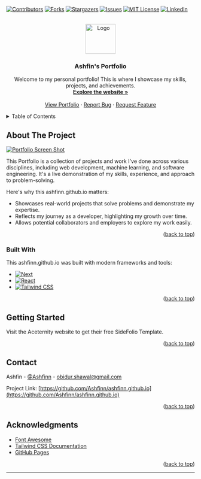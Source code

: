 <!-- Improved compatibility of back to top link -->
<a id="readme-top"></a>

<!-- PROJECT SHIELDS -->
[![Contributors][contributors-shield]][contributors-url]
[![Forks][forks-shield]][forks-url]
[![Stargazers][stars-shield]][stars-url]
[![Issues][issues-shield]][issues-url]
[![MIT License][license-shield]][license-url]
[![LinkedIn][linkedin-shield]][linkedin-url]

<!-- PROJECT LOGO -->
<br />
<div align="center">
  <a href="https://github.com/Ashfinn/ashfinn.github.io">
    <img src="images/logo.png" alt="Logo" width="80" height="80">
  </a>

  <h3 align="center">Ashfin's Portfolio</h3>

  <p align="center">
    Welcome to my personal portfolio! This is where I showcase my skills, projects, and achievements.
    <br />
    <a href="https://github.com/Ashfinn/ashfinn.github.io"><strong>Explore the website »</strong></a>
    <br />
    <br />
    <a href="https://github.com/Ashfinn/ashfinn.github.io">View Portfolio</a>
    ·
    <a href="https://github.com/Ashfinn/ashfinn.github.io/issues/new?labels=bug&template=bug-report---.md">Report Bug</a>
    ·
    <a href="https://github.com/Ashfinn/ashfinn.github.io/issues/new?labels=enhancement&template=feature-request---.md">Request Feature</a>
  </p>
</div>

<!-- TABLE OF CONTENTS -->
<details>
  <summary>Table of Contents</summary>
  <ol>
    <li><a href="#about-the-project">About The Project</a></li>
    <li><a href="#getting-started">Getting Started</a></li>
    <li><a href="#usage">Usage</a></li>
    <li><a href="#roadmap">Roadmap</a></li>
    <li><a href="#contributing">Contributing</a></li>
    <li><a href="#license">License</a></li>
    <li><a href="#contact">Contact</a></li>
    <li><a href="#acknowledgments">Acknowledgments</a></li>
  </ol>
</details>

<!-- ABOUT THE PROJECT -->
## About The Project

[![Portfolio Screen Shot][product-screenshot]](https://example.com)

This Portfolio is a collection of projects and work I've done across various disciplines, including web development, machine learning, and software engineering. It's a live demonstration of my skills, experience, and approach to problem-solving.

Here's why this ashfinn.github.io matters:
* Showcases real-world projects that solve problems and demonstrate my expertise.
* Reflects my journey as a developer, highlighting my growth over time.
* Allows potential collaborators and employers to explore my work easily.

<p align="right">(<a href="#readme-top">back to top</a>)</p>

### Built With

This ashfinn.github.io was built with modern frameworks and tools:

* [![Next][Next.js]][Next-url]
* [![React][React.js]][React-url]
* [![Tailwind CSS][Tailwindcss.com]][Tailwind-url]

<p align="right">(<a href="#readme-top">back to top</a>)</p>

<!-- GETTING STARTED -->
## Getting Started

Visit the Aceternity website to get their free SideFolio Template.

<p align="right">(<a href="#readme-top">back to top</a>)</p>

<!-- CONTACT -->
## Contact

Ashfin - [@Ashfinn](https://twitter.com/obidur__rahman) - obidur.shawal@gmail.com

Project Link: [https://github.com/Ashfinn/ashfinn.github.io](https://github.com/Ashfinn/ashfinn.github.io)

<p align="right">(<a href="#readme-top">back to top</a>)</p>

<!-- ACKNOWLEDGMENTS -->
## Acknowledgments

- [Font Awesome](https://fontawesome.com)
- [Tailwind CSS Documentation](https://tailwindcss.com/docs)
- [GitHub Pages](https://pages.github.com)
<p align="right">(<a href="#readme-top">back to top</a>)</p>

<!-- MARKDOWN LINKS & IMAGES -->
[contributors-shield]: https://img.shields.io/github/contributors/Ashfinn/ashfinn.github.io.svg?style=for-the-badge
[contributors-url]: https://github.com/Ashfinn/ashfinn.github.io/graphs/contributors
[forks-shield]: https://img.shields.io/github/forks/Ashfinn/ashfinn.github.io.svg?style=for-the-badge
[forks-url]: https://github.com/Ashfinn/ashfinn.github.io/network/members
[stars-shield]: https://img.shields.io/github/stars/Ashfinn/ashfinn.github.io.svg?style=for-the-badge
[stars-url]: https://github.com/Ashfinn/ashfinn.github.io/stargazers
[issues-shield]: https://img.shields.io/github/issues/Ashfinn/ashfinn.github.io.svg?style=for-the-badge
[issues-url]: https://github.com/Ashfinn/ashfinn.github.io/issues
[license-shield]: https://img.shields.io/github/license/Ashfinn/ashfinn.github.io.svg?style=for-the-badge
[license-url]: https://github.com/Ashfinn/ashfinn.github.io/blob/master/LICENSE.txt
[linkedin-shield]: https://img.shields.io/badge/-LinkedIn-black.svg?style=for-the-badge&logo=linkedin&colorB=555
[linkedin-url]: https://linkedin.com/in/Ashfinn
[product-screenshot]: images/screenshot.png
[Next.js]: https://img.shields.io/badge/next.js-000000?style=for-the-badge&logo=nextdotjs&logoColor=white
[Next-url]: https://nextjs.org/
[React.js]: https://img.shields.io/badge/React-20232A?style=for-the-badge&logo=react&logoColor=61DAFB
[React-url]: https://reactjs.org/
[Tailwindcss.com]: https://img.shields.io/badge/TailwindCSS-38B2AC?style=for-the-badge&logo=tailwindcss&logoColor=white
[Tailwind-url]: https://tailwindcss.com/
---